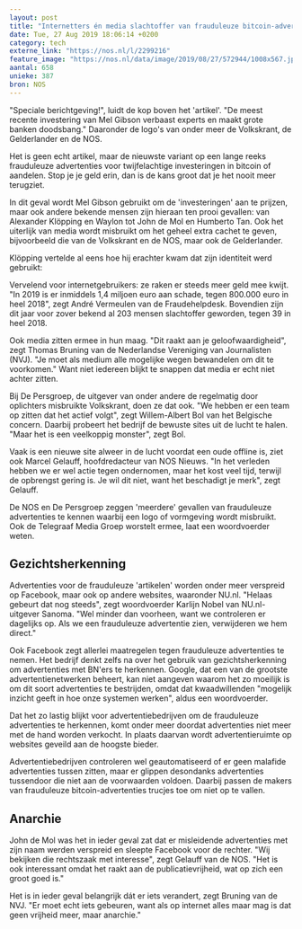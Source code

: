 ```yaml
---
layout: post
title: "Internetters én media slachtoffer van frauduleuze bitcoin-advertenties"
date: Tue, 27 Aug 2019 18:06:14 +0200
category: tech
externe_link: "https://nos.nl/l/2299216"
feature_image: "https://nos.nl/data/image/2019/08/27/572944/1008x567.jpg"
aantal: 658
unieke: 387
bron: NOS
---
```


<p>"Speciale berichtgeving!", luidt de kop boven het 'artikel'. "De meest recente investering van Mel Gibson verbaast experts en maakt grote banken doodsbang." Daaronder de logo's van onder meer de Volkskrant, de Gelderlander en de NOS.</p>
<p>Het is geen echt artikel, maar de nieuwste variant op een lange reeks frauduleuze advertenties voor twijfelachtige investeringen in bitcoin of aandelen. Stop je je geld erin, dan is de kans groot dat je het nooit meer terugziet.</p>
<p>In dit geval wordt Mel Gibson gebruikt om de 'investeringen' aan te prijzen, maar ook andere bekende mensen zijn hieraan ten prooi gevallen: van Alexander Klöpping en Waylon tot John de Mol en Humberto Tan. Ook het uiterlijk van media wordt misbruikt om het geheel extra cachet te geven, bijvoorbeeld die van de Volkskrant en de NOS, maar ook de Gelderlander.</p>
<p>Klöpping vertelde al eens hoe hij erachter kwam dat zijn identiteit werd gebruikt:</p>
<p>Vervelend voor internetgebruikers: ze raken er steeds meer geld mee kwijt. "In 2019 is er inmiddels 1,4 miljoen euro aan schade, tegen 800.000 euro in heel 2018", zegt André Vermeulen van de Fraudehelpdesk. Bovendien zijn dit jaar voor zover bekend al 203 mensen slachtoffer geworden, tegen 39 in heel 2018.</p>
<p>Ook media zitten ermee in hun maag. "Dit raakt aan je geloofwaardigheid", zegt Thomas Bruning van de Nederlandse Vereniging van Journalisten (NVJ). "Je moet als medium alle mogelijke wegen bewandelen om dit te voorkomen." Want niet iedereen blijkt te snappen dat media er echt niet achter zitten.</p>
<p>Bij De Persgroep, de uitgever van onder andere de regelmatig door oplichters misbruikte Volkskrant, doen ze dat ook. "We hebben er een team op zitten dat het actief volgt", zegt Willem-Albert Bol van het Belgische concern. Daarbij probeert het bedrijf de bewuste sites uit de lucht te halen. "Maar het is een veelkoppig monster", zegt Bol.</p>
<p>Vaak is een nieuwe site alweer in de lucht voordat een oude offline is, ziet ook Marcel Gelauff, hoofdredacteur van NOS Nieuws. "In het verleden hebben we er wel actie tegen ondernomen, maar het kost veel tijd, terwijl de opbrengst gering is. Je wil dit niet, want het beschadigt je merk", zegt Gelauff.</p>
<p>De NOS en De Persgroep zeggen 'meerdere' gevallen van frauduleuze advertenties te kennen waarbij een logo of vormgeving wordt misbruikt. Ook de Telegraaf Media Groep worstelt ermee, laat een woordvoerder weten.</p>
<h2>Gezichtsherkenning</h2>
<p>Advertenties voor de frauduleuze 'artikelen' worden onder meer verspreid op Facebook, maar ook op andere websites, waaronder NU.nl. "Helaas gebeurt dat nog steeds", zegt woordvoerder Karlijn Nobel van NU.nl-uitgever Sanoma. "Wel minder dan voorheen, want we controleren er dagelijks op. Als we een frauduleuze advertentie zien, verwijderen we hem direct."</p>
<p>Ook Facebook zegt allerlei maatregelen tegen frauduleuze advertenties te nemen. Het bedrijf denkt zelfs na over het gebruik van gezichtsherkenning om advertenties met BN'ers te herkennen. Google, dat een van de grootste advertentienetwerken beheert, kan niet aangeven waarom het zo moeilijk is om dit soort advertenties te bestrijden, omdat dat kwaadwillenden "mogelijk inzicht geeft in hoe onze systemen werken", aldus een woordvoerder.</p>
<p>Dat het zo lastig blijkt voor advertentiebedrijven om de frauduleuze advertenties te herkennen, komt onder meer doordat advertenties niet meer met de hand worden verkocht. In plaats daarvan wordt advertentieruimte op websites geveild aan de hoogste bieder.</p>
<p>Advertentiebedrijven controleren wel geautomatiseerd of er geen malafide advertenties tussen zitten, maar er glippen desondanks advertenties tussendoor die niet aan de voorwaarden voldoen. Daarbij passen de makers van frauduleuze bitcoin-advertenties trucjes toe om niet op te vallen.</p>
<h2>Anarchie</h2>
<p>John de Mol was het in ieder geval zat dat er misleidende advertenties met zijn naam werden verspreid en sleepte Facebook voor de rechter. "Wij bekijken die rechtszaak met interesse", zegt Gelauff van de NOS. "Het is ook interessant omdat het raakt aan de publicatievrijheid, wat op zich een groot goed is."</p>
<p>Het is in ieder geval belangrijk dát er iets verandert, zegt Bruning van de NVJ. "Er moet echt iets gebeuren, want als op internet alles maar mag is dat geen vrijheid meer, maar anarchie."</p>
